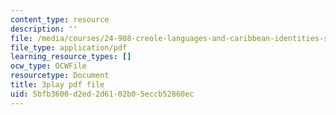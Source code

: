 ```yaml
---
content_type: resource
description: ''
file: /media/courses/24-908-creole-languages-and-caribbean-identities-spring-2017/5bfb3600d2ed2d6102b05eccb52860ec_1Ukb9KNTNkA.pdf
file_type: application/pdf
learning_resource_types: []
ocw_type: OCWFile
resourcetype: Document
title: 3play pdf file
uid: 5bfb3600-d2ed-2d61-02b0-5eccb52860ec
---
```

